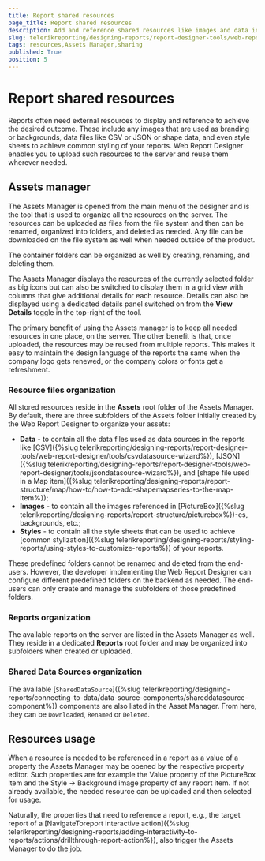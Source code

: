 ```yaml
---
title: Report shared resources
page_title: Report shared resources 
description: Add and reference shared resources like images and data in the Web Report Designer
slug: telerikreporting/designing-reports/report-designer-tools/web-report-designer/tools/shared-resources
tags: resources,Assets Manager,sharing
published: True
position: 5
---
```


# Report shared resources

Reports often need external resources to display and reference to achieve the desired outcome. 
These include any images that are used as branding or backgrounds, data files like CSV or JSON or shape data,
and even style sheets to achieve common styling of your reports. 
Web Report Designer enables you to upload such resources to the server and reuse them wherever needed. 

## Assets manager

The Assets Manager is opened from the main menu of the designer and is the tool that is used to organize all the resources on the server.
The resources can be uploaded as files from the file system and then can be renamed, organized into folders, and deleted as needed.
Any file can be downloaded on the file system as well when needed outside of the product.

The container folders can be organized as well by creating, renaming, and deleting them.

The Assets Manager displays the resources of the currently selected folder as big icons but can also be switched to display them in a grid view
with columns that give additional details for each resource. Details can also be displayed using a dedicated details panel switched on from the 
__View Details__ toggle in the top-right of the tool.

The primary benefit of using the Assets manager is to keep all needed resources in one place, on the server.
The other benefit is that, once uploaded, the resources may be reused from multiple reports. 
This makes it easy to maintain the design language of the reports the same when the company logo gets renewed, 
or the company colors or fonts get a refreshment.

### Resource files organization 
All stored resources reside in the __Assets__ root folder of the Assets Manager. By default, there are three subfolders 
of the Assets folder initially created by the Web Report Designer to organize your assets:
* __Data__ - to contain all the data files used as data sources in the reports like
[CSV]({%slug telerikreporting/designing-reports/report-designer-tools/web-report-designer/tools/csvdatasource-wizard%}), 
[JSON]({%slug telerikreporting/designing-reports/report-designer-tools/web-report-designer/tools/jsondatasource-wizard%}),
and [shape file used in a Map item]({%slug telerikreporting/designing-reports/report-structure/map/how-to/how-to-add-shapemapseries-to-the-map-item%});
* __Images__ - to contain all the images referenced in [PictureBox]({%slug telerikreporting/designing-reports/report-structure/picturebox%})-es, backgrounds, etc.;
* __Styles__ - to contain all the style sheets that can be used to achieve 
[common stylization]({%slug telerikreporting/designing-reports/styling-reports/using-styles-to-customize-reports%}) of your reports.

These predefined folders cannot be renamed and deleted from the end-users. However, the developer implementing the Web Report Designer 
can configure different predefined folders on the backend as needed. The end-users can only create and manage the subfolders of those predefined folders.

### Reports organization
The available reports on the server are listed in the Assets Manager as well. They reside in a dedicated __Reports__ root folder
and may be organized into subfolders when created or uploaded.

### Shared Data Sources organization
The available [`SharedDataSource`]({%slug telerikreporting/designing-reports/connecting-to-data/data-source-components/shareddatasource-component%}) components are also listed in the Asset Manager. From here, they can be `Downloaded`, `Renamed` or `Deleted`.

## Resources usage
When a resource is needed to be referenced in a report as a value of a property the Assets Manager may be opened by the respective property editor.
Such properties are for example the Value property of the PictureBox item and the Style -> Background image property of any report item. 
If not already available, the needed resource can be uploaded and then selected for usage.

Naturally, the properties that need to reference a report, e.g., the target report of a 
[NavigateToreport interactive action]({%slug telerikreporting/designing-reports/adding-interactivity-to-reports/actions/drillthrough-report-action%}), 
also trigger the Assets Manager to do the job.  

